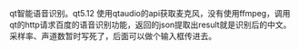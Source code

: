 qt智能语音识别。qt5.12 使用qtaudio的api获取麦克风，没有使用ffmpeg，调用qt的http请求百度的语音识别功能，返回的json提取出result就是识别后的中文。采样率、声道数暂时写死了，后面可以做个输入框传进去。
